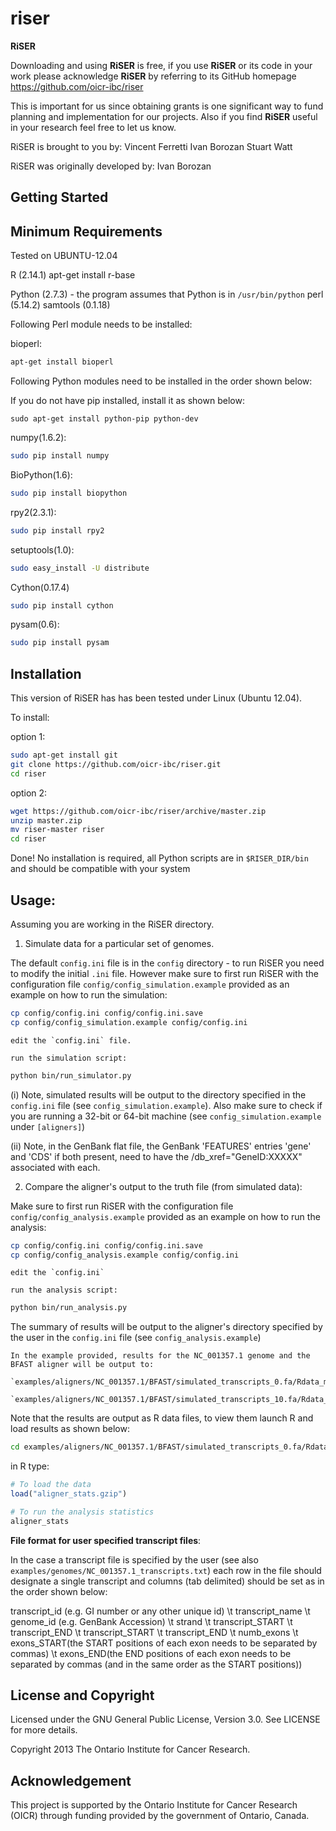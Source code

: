 riser
=====
**RiSER** 

Downloading and using **RiSER** is free, if you use **RiSER** or its code in your work please acknowledge **RiSER** by referring to its GitHub homepage https://github.com/oicr-ibc/riser

This is important for us since obtaining grants is one significant way to fund
planning and implementation for our projects. Also if you find **RiSER** useful
in your research feel free to let us know.

RiSER is brought to you by:
      Vincent Ferretti
      Ivan Borozan 
      Stuart Watt


RiSER was originally developed by:
      Ivan Borozan


Getting Started
---------------

Minimum Requirements
-----------------------
Tested on UBUNTU-12.04

R (2.14.1)
apt-get install r-base

Python (2.7.3) - the program assumes that Python is in `/usr/bin/python`
perl (5.14.2)
samtools (0.1.18)

Following Perl module needs to be installed:

bioperl:
```bash
apt-get install bioperl
```

Following Python modules need to be installed in the order shown below:

If you do not have pip installed, install it as shown below:
```
sudo apt-get install python-pip python-dev  
```

numpy(1.6.2):
```bash
sudo pip install numpy
```

BioPython(1.6):
```bash
sudo pip install biopython 
```

rpy2(2.3.1):
```bash
sudo pip install rpy2
```

setuptools(1.0):
```bash
sudo easy_install -U distribute
```

Cython(0.17.4)
```bash
sudo pip install cython
```

pysam(0.6):
```bash
sudo pip install pysam
```

Installation
------------
This version of RiSER has has been tested under Linux (Ubuntu 12.04).

To install:

option 1:
    
```bash
sudo apt-get install git
git clone https://github.com/oicr-ibc/riser.git 
cd riser
```

option 2:

```bash
wget https://github.com/oicr-ibc/riser/archive/master.zip
unzip master.zip
mv riser-master riser
cd riser
```


Done! No installation is required, all Python scripts are in `$RISER_DIR/bin` and should be compatible with your system

Usage: 	 
------  

Assuming you are working in the RiSER directory. 	

   1. Simulate data for a particular set of genomes. 

   The default `config.ini` file is in the `config` directory - to run RiSER you need to modify the initial `.ini` file. However make sure to first run RiSER with the configuration file `config/config_simulation.example` provided as an example on how to run the simulation:

```bash
cp config/config.ini config/config.ini.save
cp config/config_simulation.example config/config.ini
```

    edit the `config.ini` file.

    run the simulation script:

```bash    
python bin/run_simulator.py
```

   (i) Note, simulated results will be output to the directory specified in the `config.ini` file (see `config_simulation.example`). Also make sure to check if you are running a 32-bit or 64-bit machine (see `config_simulation.example` under `[aligners]`)

   (ii) Note, in the GenBank flat file, the GenBank 'FEATURES' entries 'gene' and 'CDS' if both present, need to have the /db_xref="GeneID:XXXXX" associated with each. 


   2. Compare the aligner's output to the truth file (from simulated data):

   Make sure to first run RiSER with the configuration file `config/config_analysis.example` provided as an example on how to run the analysis:

```bash
cp config/config.ini config/config.ini.save
cp config/config_analysis.example config/config.ini
```

    edit the `config.ini`	
	
    run the analysis script:

```bash
python bin/run_analysis.py
```

   The summary of results will be output to the aligner's directory specified by the user in the `config.ini` file (see `config_analysis.example`)

    In the example provided, results for the NC_001357.1 genome and the BFAST aligner will be output to:

    `examples/aligners/NC_001357.1/BFAST/simulated_transcripts_0.fa/Rdata_multi/`

    `examples/aligners/NC_001357.1/BFAST/simulated_transcripts_10.fa/Rdata_multi/`
   	
   Note that the results are output as R data files, to view them launch R and load results as shown below: 

```bash
cd examples/aligners/NC_001357.1/BFAST/simulated_transcripts_0.fa/Rdata_multi/
```

  in R type:

```r
# To load the data
load("aligner_stats.gzip")

# To run the analysis statistics
aligner_stats
```
   
**File format for user specified transcript files**:	 

In the case a transcript file is specified by the user (see also `examples/genomes/NC_001357.1_transcripts.txt`) each row in the file should designate a single transcript and columns (tab delimited) should be set as in the order shown below:

transcript_id (e.g. GI number or any other unique id) \t transcript_name \t genome_id (e.g. GenBank Accession) \t strand \t transcript_START \t transcript_END \t transcript_START \t transcript_END \t numb_exons \t exons_START(the START positions of each exon needs to be separated by commas) \t exons_END(the END positions of each exon needs to be separated by commas (and in the same order as the START positions))   	  	             						       

License and Copyright
---------------------
Licensed under the GNU General Public License, Version 3.0. See LICENSE for more details.

Copyright 2013 The Ontario Institute for Cancer Research.

Acknowledgement
---------------
This project is supported by the Ontario Institute for Cancer Research
(OICR) through funding provided by the government of Ontario, Canada.
